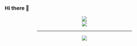 ### Hi there 👋

<div align="center">
	<img src="https://github-readme-stats.vercel.app/api?username=jbj338033&show_icons=true&theme=default" />
</div>

<div align="center">
	<img src="https://github-widgetbox.vercel.app/api/profile?username=jwkwon0817&data=followers,repositories,stars,commits" />
</div>

<div align="center">
	<hr width="300px;" />
	<img src="http://mazassumnida.wtf/api/v2/generate_badge?boj=jbj338033"/>
</div>
